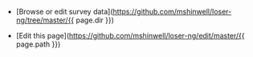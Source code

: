 * [Browse or edit survey data](https://github.com/mshinwell/loser-ng/tree/master/{{ page.dir }})

* [Edit this page](https://github.com/mshinwell/loser-ng/edit/master/{{ page.path }})
